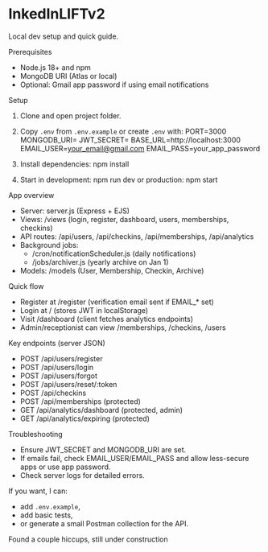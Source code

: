# InkedInLIFTv2

Local dev setup and quick guide.

Prerequisites
- Node.js 18+ and npm
- MongoDB URI (Atlas or local)
- Optional: Gmail app password if using email notifications

Setup
1. Clone and open project folder.
2. Copy `.env` from `.env.example` or create `.env` with:
   PORT=3000
   MONGODB_URI=<your-mongodb-uri>
   JWT_SECRET=<a-strong-secret>
   BASE_URL=http://localhost:3000
   EMAIL_USER=your_email@gmail.com
   EMAIL_PASS=your_app_password

3. Install dependencies:
   npm install

4. Start in development:
   npm run dev
   or production:
   npm start

App overview
- Server: server.js (Express + EJS)
- Views: /views (login, register, dashboard, users, memberships, checkins)
- API routes: /api/users, /api/checkins, /api/memberships, /api/analytics
- Background jobs:
  - /cron/notificationScheduler.js (daily notifications)
  - /jobs/archiver.js (yearly archive on Jan 1)
- Models: /models (User, Membership, Checkin, Archive)

Quick flow
- Register at /register (verification email sent if EMAIL_* set)
- Login at / (stores JWT in localStorage)
- Visit /dashboard (client fetches analytics endpoints)
- Admin/receptionist can view /memberships, /checkins, /users

Key endpoints (server JSON)
- POST /api/users/register
- POST /api/users/login
- POST /api/users/forgot
- POST /api/users/reset/:token
- POST /api/checkins
- POST /api/memberships (protected)
- GET /api/analytics/dashboard (protected, admin)
- GET /api/analytics/expiring (protected)

Troubleshooting
- Ensure JWT_SECRET and MONGODB_URI are set.
- If emails fail, check EMAIL_USER/EMAIL_PASS and allow less-secure apps or use app password.
- Check server logs for detailed errors.

If you want, I can:
- add `.env.example`,
- add basic tests,
- or generate a small Postman collection for the API.

Found a couple hiccups, still under construction
